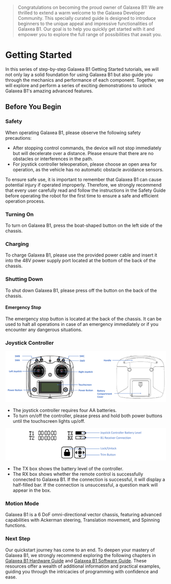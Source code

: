 > Congratulations on becoming the proud owner of Galaxea B1! We are thrilled to extend a warm welcome to the Galaxea Developer Community. This specially curated guide is designed to introduce beginners to the unique appeal and impressive functionalities of Galaxea B1. Our goal is to help you quickly get started with it and empower you to explore the full range of possibilities that await you.

# Getting Started

In this series of step-by-step Galaxea B1 Getting Started tutorials, we will not only lay a solid foundation for using Galaxea B1 but also guide you through the mechanics and performance of each component. Together, we will explore and perform a series of exciting demonstrations to unlock Galaxea B1's amazing advanced features.

## Before You Begin

### Safety

When operating Galaxea B1, please observe the following safety precautions:

- After stopping control commands, the device will not stop immediately but will decelerate over a distance. Please ensure that there are no obstacles or interferences in the path.
- For joystick controller teleoperation, please choose an open area for operation, as the vehicle has no automatic obstacle avoidance sensors.

To ensure safe use, it is important to remember that Galaxea B1 can cause potential injury if operated improperly. Therefore, we strongly recommend that every user carefully read and follow the instructions in the Safety Guide before operating the robot for the first time to ensure a safe and efficient operation process.

### Turning On

To turn on Galaxea B1, press the boat-shaped button on the left side of the chassis.

### Charging

To charge Galaxea B1, please use the provided power cable and insert it into the 48V power supply port located at the bottom of the back of the chassis.

### Shutting Down

To shut down Galaxea B1, please press off the button on the back of the chassis.

#### Emergency Stop

The emergency stop button is located at the back of the chassis. It can be used to halt all operations in case of an emergency immediately or if you encounter any dangerous situations.

### Joystick Controller

![B1_controller](assets/B1_controller.png)

- The joystick controller requires four AA batteries.
- To turn on/off the controller, please press and hold both power buttons until the touchscreen lights up/off.

![B1_controller_touchscreen](assets/B1_controller_touchscreen.png)

- The TX box shows the battery level of the controller.
- The RX box shows whether the remote control is successfully connected to Galaxea B1. If the connection is successful, it will display a half-filled bar. If the connection is unsuccessful, a question mark will appear in the box.

### Motion Mode

Galaxea B1 is a 6 DoF omni-directional vector chassis, featuring advanced capabilities with Ackerman steering, Translation movement, and Spinning functions.

### Next Step

Our quickstart journey has come to an end. To deepen your mastery of Galaxea B1, we strongly recommend exploring the following chapters in [Galaxea B1 Hardware Guide](B1_Hardware_Guide.md) and [Galaxea B1 Software Guide](B1_Hardware_Guide.md).  These resources offer a wealth of additional information and practical examples, guiding you through the intricacies of programming with confidence and ease.

